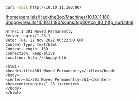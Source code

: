 ```bash
curl -sSik http://10.10.11.180:80/
```

[/home/parallels/HacktheBox/Machines/10.10.11.180-Shoppy/results/10.10.11.180/scans/tcp80/tcp_80_http_curl.html](file:///home/parallels/HacktheBox/Machines/10.10.11.180-Shoppy/results/10.10.11.180/scans/tcp80/tcp_80_http_curl.html):

```
HTTP/1.1 301 Moved Permanently
Server: nginx/1.23.1
Date: Tue, 22 Nov 2022 00:22:08 GMT
Content-Type: text/html
Content-Length: 169
Connection: keep-alive
Location: http://shoppy.htb

<html>
<head><title>301 Moved Permanently</title></head>
<body>
<center><h1>301 Moved Permanently</h1></center>
<hr><center>nginx/1.23.1</center>
</body>
</html>


```
